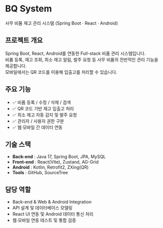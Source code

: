 # BQ System
사무 비품 재고 관리 시스템 (Spring Boot · React · Android)

## 프로젝트 개요
Spring Boot, React, Android를 연동한 Full-stack 비품 관리 시스템입니다.  
비품 등록, 재고 조회, 최소 재고 알림, 발주 요청 등 사무 비품의 전반적인 관리 기능을 제공합니다.  
모바일에서는 QR 코드를 이용해 입출고를 처리할 수 있습니다.

## 주요 기능
- ✅ 비품 등록 / 수정 / 삭제 / 검색  
- ✅ QR 코드 기반 재고 입출고 처리  
- ✅ 최소 재고 자동 감지 및 발주 요청  
- ✅ 관리자 / 사용자 권한 구분  
- ✅ 웹·모바일 간 데이터 연동  

## 기술 스택
- **Back-end** : Java 17, Spring Boot, JPA, MySQL  
- **Front-end** : React(Vite), Zustand, AG-Grid  
- **Android** : Kotlin, Retrofit2, ZXing(QR)  
- **Tools** : GitHub, SourceTree  

## 담당 역할
- Back-end & Web & Android Integration  
- API 설계 및 데이터베이스 모델링  
- React UI 연동 및 Android 데이터 통신 처리  
- 웹·모바일 연동 테스트 및 통합 검증
